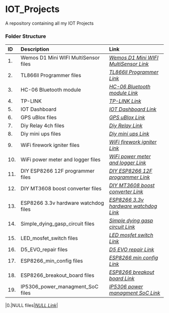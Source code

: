 # IOT_Projects

A repository containing all my IOT Projects

### Folder Structure

|ID|Description|Link|
| :------------| :------------ | :------------ |
|1.|Wemos D1 Mini WIFI MultiSensor files|*[Wemos D1 Mini WIFI MultiSensor Link](https://github.com/Cale-Torino/IOT_Projects/tree/main/1.%20Wemos%20D1%20Mini%20WIFI%20MultiSensor)*|
|2.|TL866ll Programmer files|*[TL866ll Programmer Link](https://github.com/Cale-Torino/IOT_Projects/tree/main/2.%20TL866ll%20Programmer)*|
|3.|HC-06 Bluetooth module|*[HC-06 Bluetooth module Link](https://github.com/Cale-Torino/IOT_Projects/tree/main/3.%20HC-06%20Bluetooth%20module)*|
|4.|TP-LINK|*[TP-LINK Link](https://github.com/Cale-Torino/IOT_Projects/tree/main/4.%20TP-LINK)*|
|5.|IOT Dashboard|*[IOT Dashboard Link](https://github.com/Cale-Torino/IOT_Projects/tree/main/5.%20IOT%20Dashboard)*|
|6.|GPS uBlox files|*[GPS uBlox Link](https://github.com/Cale-Torino/IOT_Projects/tree/main/6.%20GPS%20uBlox%205)*|
|7.|Diy Relay 4ch files|*[Diy Relay Link](https://github.com/Cale-Torino/IOT_Projects/tree/main/7.%20Diy_relay_4)*|
|8.|Diy mini ups files|*[Diy mini ups Link](https://github.com/Cale-Torino/IOT_Projects/tree/main/8.%20DIY_mini_ups)*|
|9.|WiFi firework igniter files|*[WiFi firework igniter Link](https://github.com/Cale-Torino/IOT_Projects/tree/main/9.%20WiFi_firework_igniter)*|
|10.|WiFi power meter and logger files|*[WiFi power meter and logger Link](https://github.com/Cale-Torino/IOT_Projects/tree/main/10.%20WiFi_power_meter_and_logger)*|
|11.|DIY ESP8266 12F programmer files|*[DIY ESP8266 12F programmer Link](https://github.com/Cale-Torino/IOT_Projects/tree/main/11.%20DIY_ESP8266_12F_programmer)*|
|12.|DIY MT3608 boost converter files|*[DIY MT3608 boost converter Link](https://github.com/Cale-Torino/IOT_Projects/tree/main/12.%20DIY_MT3608_boost_converter)*|
|13.|ESP8266 3.3v hardware watchdog files|*[ESP8266 3.3v hardware watchdog Link](https://github.com/Cale-Torino/IOT_Projects/tree/main/13.%20ESP8266_3.3v_hardware_watchdog)*|
|14.|Simple_dying_gasp_circuit files|*[Simple dying gasp circuit Link](https://github.com/Cale-Torino/IOT_Projects/tree/main/14.%20Simple_dying_gasp_circuit)*|
|15.|LED_mosfet_switch files|*[LED mosfet switch Link](NULL)*|
|16.|D5_EVO_repair files|*[D5 EVO repair Link](NULL)*|
|17.|ESP8266_min_config files|*[ESP8266 min config Link](NULL)*|
|18.|ESP8266_breakout_board files|*[ESP8266 breakout board Link](NULL)*|
|19.|IP5306_power_managment_SoC files|*[IP5306 power managment SoC Link](NULL)*|

|0.|NULL files|*[NULL Link](NULL)*|

